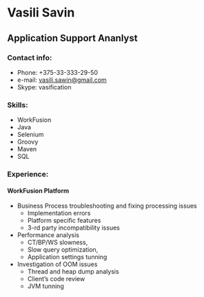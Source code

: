 # Vasili Savin
## Application Support Ananlyst
### Contact info:
* Phone: +375-33-333-29-50
* e-mail: vasili.sawin@gmail.com
* Skype: vasification
### Skills:
* WorkFusion
* Java
* Selenium
* Groovy
* Maven
* SQL
### Experience:
#### WorkFusion Platform
* Business Process troubleshooting and fixing processing issues
	* Implementation errors
	* Platform specific features 
	* 3-rd party incompatibility issues
* Performance analysis
	* CT/BP/WS slowness,
	* Slow query optimization,
	* Application settings tunning  
* Investigation of OOM issues
	* Thread and heap dump analysis
	* Client’s code review
	* JVM tunning
